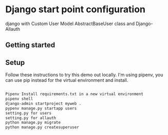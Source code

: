 # Django start point configuration

django with Custom User Model AbstractBaseUser class and Django-Allauth

####


## Getting started

## Setup

Follow these instructions to try this demo out locally.
I'm using pipenv, you can use pip instead for the virtual environment and install.

```bash

Pipenv Install requirements.txt in a new virtual environment
pipenv shell
django-admin startproject myweb .
pypenv manage.py startapp users
setting.py for users
setting.py for allauth
python manage.py migrate
python manage.py createsuperuser
